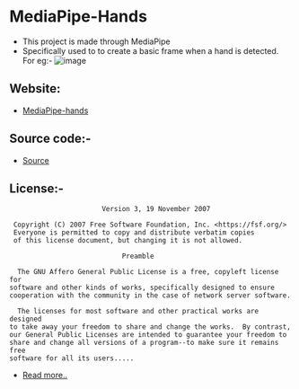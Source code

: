 # MediaPipe-Hands
- This project is made through MediaPipe
- Specifically used to to create a basic frame when a hand is detected. For eg:-
![image](https://user-images.githubusercontent.com/71369943/113499738-ec962400-9535-11eb-95e8-9223d621d1cb.png)

## Website:
- [MediaPipe-hands](https://codepen.io/pulkitsinghdev/full/xxgdBLO)

## Source code:-
- [Source](/src)

## License:-
```GNU AFFERO GENERAL PUBLIC LICENSE
                       Version 3, 19 November 2007

 Copyright (C) 2007 Free Software Foundation, Inc. <https://fsf.org/>
 Everyone is permitted to copy and distribute verbatim copies
 of this license document, but changing it is not allowed.

                            Preamble

  The GNU Affero General Public License is a free, copyleft license for
software and other kinds of works, specifically designed to ensure
cooperation with the community in the case of network server software.

  The licenses for most software and other practical works are designed
to take away your freedom to share and change the works.  By contrast,
our General Public Licenses are intended to guarantee your freedom to
share and change all versions of a program--to make sure it remains free
software for all its users.....
```
- [Read more..](LICENSE)
